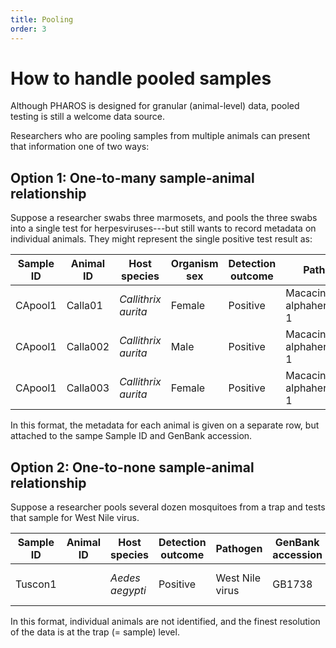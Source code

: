 ```yaml
---
title: Pooling
order: 3
---
```


# How to handle pooled samples

Although PHAROS is designed for granular (animal-level) data, pooled testing is still a welcome data source.

Researchers who are pooling samples from multiple animals can present that information one of two ways:

## Option 1: One-to-many sample-animal relationship

Suppose a researcher swabs three marmosets, and pools the three swabs into a single test for herpesviruses---but still wants to record metadata on individual animals. They might represent the single positive test result as:

Sample ID | Animal ID | Host species  | Organism sex | Detection outcome | Pathogen  | GenBank accession |
| ---------- |  ----------| ---------- |  ---------- | ---------- | ---------- | ---------- |  
| CApool1 | Calla01 | _Callithrix aurita_ | Female | Positive | Macacine alphaherpesvirus 1 | GB8675309 |
| CApool1 | Calla002 | _Callithrix aurita_ | Male |  Positive | Macacine alphaherpesvirus 1 | GB8675309 |
| CApool1 | Calla003 | _Callithrix aurita_ | Female |  Positive | Macacine alphaherpesvirus 1 | GB8675309 |

In this format, the metadata for each animal is given on a separate row, but attached to the sampe Sample ID and GenBank accession. 

## Option 2: One-to-none sample-animal relationship

Suppose a researcher pools several dozen mosquitoes from a trap and tests that sample for West Nile virus. 

Sample ID | Animal ID | Host species  | Detection outcome | Pathogen  | GenBank accession | Detection comments |
| ---------- |  ----------| ---------- |  ---------- | ---------- | ---------- | ---------- |  
| Tuscon1 |     | _Aedes aegypti_ | Positive | West Nile virus | GB1738 | Pooled mosquito traps |  

In this format, individual animals are not identified, and the finest resolution of the data is at the trap (= sample) level.